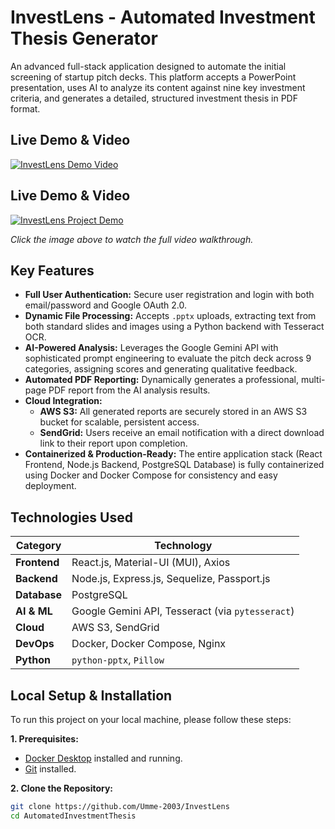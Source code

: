 # InvestLens - Automated Investment Thesis Generator

An advanced full-stack application designed to automate the initial screening of startup pitch decks. This platform accepts a PowerPoint presentation, uses AI to analyze its content against nine key investment criteria, and generates a detailed, structured investment thesis in PDF format.

## Live Demo & Video

[![InvestLens Demo Video](https://img.youtube.com/vi/67oy2fytAu4/0.jpg)](https://youtu.be/67oy2fytAu4)

## Live Demo & Video

[![InvestLens Project Demo](https://vumbnail.com/1104897778.jpg)](https://vimeo.com/1104897778)

*Click the image above to watch the full video walkthrough.*

## Key Features

*   **Full User Authentication:** Secure user registration and login with both email/password and Google OAuth 2.0.
*   **Dynamic File Processing:** Accepts `.pptx` uploads, extracting text from both standard slides and images using a Python backend with Tesseract OCR.
*   **AI-Powered Analysis:** Leverages the Google Gemini API with sophisticated prompt engineering to evaluate the pitch deck across 9 categories, assigning scores and generating qualitative feedback.
*   **Automated PDF Reporting:** Dynamically generates a professional, multi-page PDF report from the AI analysis results.
*   **Cloud Integration:**
    *   **AWS S3:** All generated reports are securely stored in an AWS S3 bucket for scalable, persistent access.
    *   **SendGrid:** Users receive an email notification with a direct download link to their report upon completion.
*   **Containerized & Production-Ready:** The entire application stack (React Frontend, Node.js Backend, PostgreSQL Database) is fully containerized using Docker and Docker Compose for consistency and easy deployment.

## Technologies Used

| Category      | Technology                                    |
|---------------|-----------------------------------------------|
| **Frontend**  | React.js, Material-UI (MUI), Axios            |
| **Backend**   | Node.js, Express.js, Sequelize, Passport.js   |
| **Database**  | PostgreSQL                                    |
| **AI & ML**   | Google Gemini API, Tesseract (via `pytesseract`) |
| **Cloud**     | AWS S3, SendGrid                              |
| **DevOps**    | Docker, Docker Compose, Nginx                 |
| **Python**    | `python-pptx`, `Pillow`                         |

## Local Setup & Installation

To run this project on your local machine, please follow these steps:

**1. Prerequisites:**
*   [Docker Desktop](https://www.docker.com/products/docker-desktop/) installed and running.
*   [Git](https://git-scm.com/) installed.

**2. Clone the Repository:**
```bash
git clone https://github.com/Umme-2003/InvestLens
cd AutomatedInvestmentThesis
